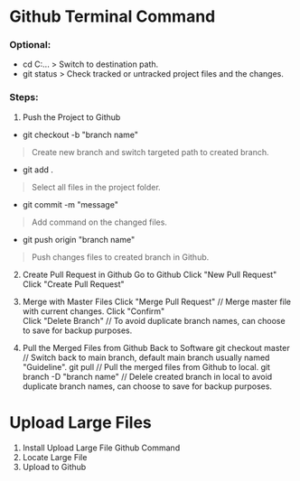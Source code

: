 # Github Terminal Command
### Optional:
- cd C:\... > Switch to destination path. 
- git status > Check tracked or untracked project files and the changes. 

### Steps: 
1. Push the Project to Github
- git checkout -b "branch name"
> Create new branch and switch targeted path to created branch. 
- git add .   
> Select all files in the project folder.
- git commit -m "message"
> Add command on the changed files.
- git push origin "branch name"
> Push changes files to created branch in Github.

2) Create Pull Request in Github 
Go to Github 
Click "New Pull Request" 
Click "Create Pull Request" 

3) Merge with Master Files 
Click "Merge Pull Request"                 // Merge master file with current changes. 
Click "Confirm"                            
Click "Delete Branch"                      // To avoid duplicate branch names, can choose to save for backup purposes.

4) Pull the Merged Files from Github 
Back to Software 
git checkout master                        // Switch back to main branch, default main branch usually named "Guideline".
git pull                                   // Pull the merged files from Github to local. 
git branch -D "branch name"                // Delele created branch in local to avoid duplicate branch names, can choose to save for backup purposes. 

# Upload Large Files 
1) Install Upload Large File Github Command
2) Locate Large File
3) Upload to Github
